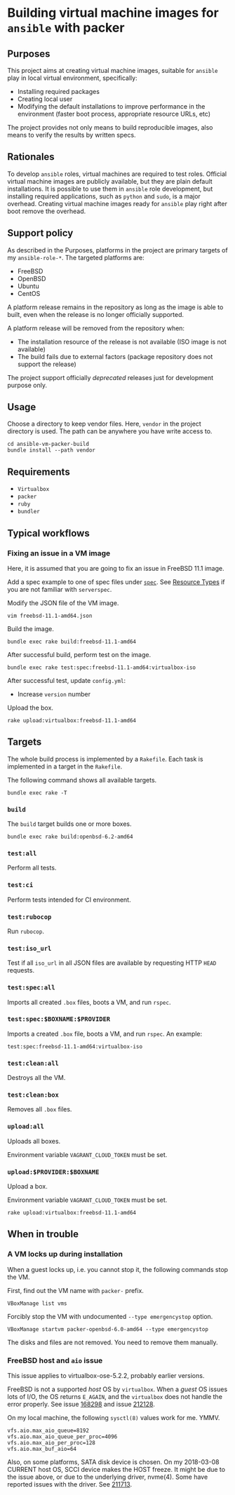 # Building virtual machine images for `ansible` with packer

## Purposes

This project aims at creating virtual machine images, suitable for `ansible`
play in local virtual environment, specifically:

* Installing required packages
* Creating local user
* Modifying the default installations to improve performance in the
  environment (faster boot process, appropriate resource URLs, etc)

The project provides not only means to build reproducible images, also means
to verify the results by written specs.

## Rationales

To develop `ansible` roles, virtual machines are required to test roles.
Official virtual machine images are publicly available, but they are plain
default installations. It is possible to use them in `ansible` role
development, but installing required applications, such as `python` and
`sudo`, is a major overhead. Creating virtual machine images ready for
`ansible` play right after boot remove the overhead.

## Support policy

As described in the Purposes, platforms in the project are primary targets of
my `ansible-role-*`.  The targeted platforms are:

* FreeBSD
* OpenBSD
* Ubuntu
* CentOS

A platform release remains in the repository as long as the image is able to
built, even when the release is no longer officially supported.

A platform release will be removed from the repository when:

* The installation resource of the release is not available (ISO image is not
  available)
* The build fails due to external factors (package repository does not support
  the release)

The project support officially _deprecated_ releases just for development
purpose only.

## Usage

Choose a directory to keep vendor files. Here, `vendor` in the project
directory is used. The path can be anywhere you have write access to.

```
cd ansible-vm-packer-build
bundle install --path vendor
```

## Requirements

* `Virtualbox`
* `packer`
* `ruby`
* `bundler`

## Typical workflows

### Fixing an issue in a VM image

Here, it is assumed that you are going to fix an issue in FreeBSD 11.1 image.

Add a spec example to one of spec files under
[`spec`](https://github.com/trombik/ansible-vm-packer-build/tree/master/spec).
See [Resource Types](http://serverspec.org/resource_types.html) if you are not
familiar with `serverspec`.

Modify the JSON file of the VM image.

```
vim freebsd-11.1-amd64.json
```

Build the image.

```
bundle exec rake build:freebsd-11.1-amd64
```

After successful build, perform test on the image.

```
bundle exec rake test:spec:freebsd-11.1-amd64:virtualbox-iso
```

After successful test, update `config.yml`:

* Increase `version` number

Upload the box.

```
rake upload:virtualbox:freebsd-11.1-amd64
```

## Targets

The whole build process is implemented by a `Rakefile`. Each task is
implemented in a target in the `Rakefile`.

The following command shows all available targets.

```
bundle exec rake -T
```

### `build`

The `build` target builds one or more boxes.

```
bundle exec rake build:openbsd-6.2-amd64
```

### `test:all`

Perform all tests.

### `test:ci`

Perform tests intended for CI environment.

### `test:rubocop`

Run `rubocop`.

### `test:iso_url`

Test if all `iso_url` in all JSON files are available by requesting HTTP
`HEAD` requests.

### `test:spec:all`

Imports all created `.box` files, boots a VM, and run `rspec`.

### `test:spec:$BOXNAME:$PROVIDER`

Imports a created `.box` file, boots a VM, and run `rspec`. An example:

```
test:spec:freebsd-11.1-amd64:virtualbox-iso
```

### `test:clean:all`

Destroys all the VM.

### `test:clean:box`

Removes all `.box` files.

### `upload:all`

Uploads all boxes.

Environment variable `VAGRANT_CLOUD_TOKEN` must be set.

### `upload:$PROVIDER:$BOXNAME`

Upload a box.

Environment variable `VAGRANT_CLOUD_TOKEN` must be set.

```
rake upload:virtualbox:freebsd-11.1-amd64
```

## When in trouble

### A VM locks up during installation

When a guest locks up, i.e. you cannot stop it, the following commands stop
the VM.

First, find out the VM name with `packer-` prefix.

```
VBoxManage list vms
```

Forcibly stop the VM with undocumented `--type emergencystop` option.

```
VBoxManage startvm packer-openbsd-6.0-amd64 --type emergencystop
```

The disks and files are not removed. You need to remove them manually.

### FreeBSD host and `aio` issue

This issue applies to virtualbox-ose-5.2.2, probably earlier versions.

FreeBSD is not a supported _host_ OS by `virtualbox`. When a _guest_ OS issues
lots of I/O, the OS returns `E_AGAIN`, and the `virtualbox` does not handle
the error properly. See issue
[168298](https://bugs.freebsd.org/bugzilla/show_bug.cgi?id=168298) and issue
[212128](https://bugs.freebsd.org/bugzilla/show_bug.cgi?id=212128).

On my local machine, the following `sysctl(8)` values work for me. YMMV.

```
vfs.aio.max_aio_queue=8192
vfs.aio.max_aio_queue_per_proc=4096
vfs.aio.max_aio_per_proc=128
vfs.aio.max_buf_aio=64
```

Also, on some platforms, SATA disk device is chosen. On my 2018-03-08 CURRENT
host OS, SCCI device makes the HOST freeze. It might be due to the issue
above, or due to the underlying driver, nvme(4). Some have reported issues
with the driver. See
[211713](https://bugs.freebsd.org/bugzilla/show_bug.cgi?id=211713).
